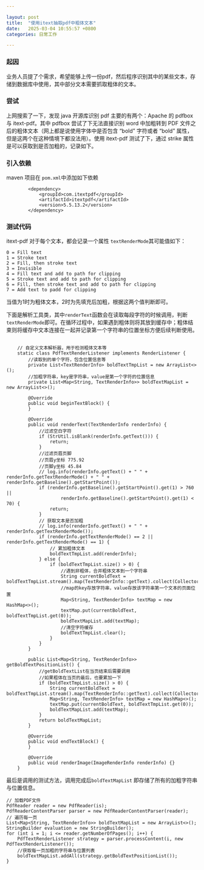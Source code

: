 ```yaml
---

layout: post
title:  "使用itext抽取pdf中粗体文本"
date:   2025-03-04 10:55:57 +0800
categories: 日常工作

---
```


### 起因

业务人员提了个需求，希望能够上传一份pdf，然后程序识别其中的某些文本，存储到数据库中使用，其中部分文本需要抓取粗体的文本。

### 尝试

上网搜索了一下，发现 java 开源库识别 pdf 主要的有两个：Apache 的 pdfbox 与 itext-pdf。其中 pdfbox 尝试了下无法直接识别 word 中加粗转到 PDF 文件之后的粗体文本（网上都是说使用字体中是否包含 “bold” 字符或者 “bold” 属性，但是这两个在这种情境下都没法用）。使用 itext-pdf 测试了下，通过 strike 属性是可以获取到是否加粗的，记录如下。

### 引入依赖

maven 项目在 `pom.xml`中添加如下依赖

```
		<dependency>
			<groupId>com.itextpdf</groupId>
			<artifactId>itextpdf</artifactId>
			<version>5.5.13.2</version>
		</dependency>
```

### 测试代码

itext-pdf 对于每个文本，都会记录一个属性 `textRenderMode`其可能值如下：

```
0 = Fill text
1 = Stroke text
2 = Fill, then stroke text
3 = Invisible
4 = Fill text and add to path for clipping
5 = Stroke text and add to path for clipping
6 = Fill, then stroke text and add to path for clipping
7 = Add text to padd for clipping
```

当值为1时为粗体文本，2时为先填充后加粗，根据这两个值判断即可。

下面是解析工具类，其中`renderText`函数会在读取每段字符的时候调用，判断`textRenderMode`即可。在循环过程中，如果遇到粗体则将其放到缓存中；粗体结束则将缓存中文本连接在一起并记录第一个字符串的位置坐标方便后续判断使用。

```
   
    // 自定义文本解析器，用于检测粗体文本等
	static class PdfTextRenderListener implements RenderListener {
		//读取到的单个字符，包含位置信息等
		private List<TextRenderInfo> boldTextTmpList = new ArrayList<>();
		//加粗字符串，key是字符串，value是第一个字符的位置信息
		private List<Map<String, TextRenderInfo>> boldTextMapList = new ArrayList<>();

		@Override
		public void beginTextBlock() {
		}

		@Override
		public void renderText(TextRenderInfo renderInfo) {
			//过滤空白字符
			if (StrUtil.isBlank(renderInfo.getText())) {
				return;
			}
			//过滤页眉页脚
			//页眉y坐标 775.92
			//页脚y坐标 45.84
			// log.info(renderInfo.getText() + " " + renderInfo.getTextRenderMode() + " " + renderInfo.getBaseline().getStartPoint());
			if (renderInfo.getBaseline().getStartPoint().get(1) > 760 ||
					renderInfo.getBaseline().getStartPoint().get(1) < 70) {
				return;
			}
			// 获取文本是否加粗
			// log.info(renderInfo.getText() + " " + renderInfo.getTextRenderMode());
			if (renderInfo.getTextRenderMode() == 2 || renderInfo.getTextRenderMode() == 1) {
				// 累加粗体文本
				boldTextTmpList.add(renderInfo);
			} else {
				if (boldTextTmpList.size() > 0) {
					//遇到非粗体，合并粗体文本到一个字符串
					String currentBoldText = boldTextTmpList.stream().map(TextRenderInfo::getText).collect(Collectors.joining());
					//map的key存放字符串，value存放该字符串第一个文本的页面位置
					Map<String, TextRenderInfo> textMap = new HashMap<>();
					textMap.put(currentBoldText, boldTextTmpList.get(0));
					boldTextMapList.add(textMap);
					//清空字符缓存
					boldTextTmpList.clear();
				}
			}
		}

		public List<Map<String, TextRenderInfo>> getBoldTextPositionList() {
			//getBoldTextList在当页结束后需要调用
			//如果粗体在当页的最后，也要累加一下
			if (boldTextTmpList.size() > 0) {
				String currentBoldText = boldTextTmpList.stream().map(TextRenderInfo::getText).collect(Collectors.joining());
				Map<String, TextRenderInfo> textMap = new HashMap<>();
				textMap.put(currentBoldText, boldTextTmpList.get(0));
				boldTextMapList.add(textMap);
			}
			return boldTextMapList;
		}

		@Override
		public void endTextBlock() {
		}

		@Override
		public void renderImage(ImageRenderInfo renderInfo) {}
	}
```

最后是调用的测试方法，调用完成后`boldTextMapList` 即存储了所有的加粗字符串与位置信息。

```
// 加载PDF文件
PdfReader reader = new PdfReader(is);
PdfReaderContentParser parser = new PdfReaderContentParser(reader);
// 遍历每一页
List<Map<String, TextRenderInfo>> boldTextMapList = new ArrayList<>();
StringBuilder evaluation = new StringBuilder();
for (int i = 1; i <= reader.getNumberOfPages(); i++) {
	PdfTextRenderListener strategy = parser.processContent(i, new PdfTextRenderListener());
	//获取每一页加粗的字符串与位置列表
	boldTextMapList.addAll(strategy.getBoldTextPositionList());
}
```
